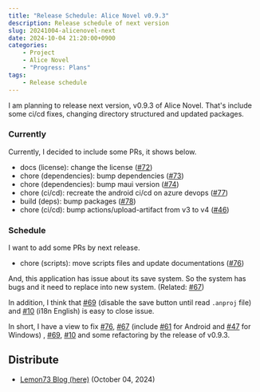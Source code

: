 ```yaml
---
title: "Release Schedule: Alice Novel v0.9.3"
description: Release schedule of next version
slug: 20241004-alicenovel-next
date: 2024-10-04 21:20:00+0900
categories:
    - Project
    - Alice Novel
    - "Progress: Plans"
tags:
    - Release schedule
---
```


I am planning to release next version, v0.9.3 of Alice Novel. That's include some ci/cd fixes, changing directory structured and updated packages.

### Currently

Currently, I decided to include some PRs, it shows below.

- docs (license): change the license ([#72](https://github.com/AliceNovel/AliceNovel/pull/72))
- chore (dependencies): bump dependencies ([#73](https://github.com/AliceNovel/AliceNovel/pull/73))
- chore (dependencies): bump maui version ([#74](https://github.com/AliceNovel/AliceNovel/pull/74))
- chore (ci/cd): recreate the android ci/cd on azure devops ([#77](https://github.com/AliceNovel/AliceNovel/pull/77))
- build (deps): bump packages ([#78](https://github.com/AliceNovel/AliceNovel/pull/78))
- chore (ci/cd): bump actions/upload-artifact from v3 to v4 ([#46](https://github.com/AliceNovel/AliceNovel/pull/46))

### Schedule

I want to add some PRs by next release.

- chore (scripts): move scripts files and update documentations ([#76](https://github.com/AliceNovel/AliceNovel/pull/76))

And, this application has issue about its save system. So the system has bugs and it need to replace into new system. (Related: [#67](https://github.com/AliceNovel/AliceNovel/issues/67))

In addition, I think that [#69](https://github.com/AliceNovel/AliceNovel/issues/69) (disable the save button until read `.anproj` file) and [#10](https://github.com/AliceNovel/AliceNovel/issues/10) (i18n English) is easy to close issue.

In short, I have a view to fix [#76](https://github.com/AliceNovel/AliceNovel/pull/76), [#67](https://github.com/AliceNovel/AliceNovel/pull/67) (include [#61](https://github.com/AliceNovel/AliceNovel/issues/61) for Android and [#47](https://github.com/AliceNovel/AliceNovel/issues/47) for Windows) , [#69](https://github.com/AliceNovel/AliceNovel/pull/69), [#10](https://github.com/AliceNovel/AliceNovel/pull/10) and some refactoring by the release of v0.9.3.

## Distribute
- [Lemon73 Blog (here)](./) (October 04, 2024)
